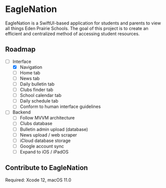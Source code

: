 # EagleNation

EagleNation is a SwiftUI-based application for students and parents to view all things Eden Prairie Schools. The goal of this project is to create an efficient and centralized method of accessing student resources.

## Roadmap
  - [ ] Interface
    - [x] Navigation
    - [ ] Home tab
    - [ ] News tab
    - [ ] Daily bulletin tab
    - [ ] Clubs finder tab
    - [ ] School calendar tab
    - [ ] Daily schedule tab
    - [ ] Conform to human interface guidelines
 
  - [ ] Backend
    - [ ] Follow MVVM architecture
    - [ ] Clubs database
    - [ ] Bulletin admin upload (database)
    - [ ] News upload / web scraper
    - [ ] iCloud database storage
    - [ ] Google account sync
    - [ ] Expand to iOS / iPadOS
   
## Contribute to EagleNation
Required: Xcode 12, macOS 11.0
